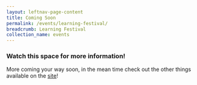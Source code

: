 ```yaml
---
layout: leftnav-page-content
title: Coming Soon
permalink: /events/learning-festival/
breadcrumb: Learning Festival
collection_name: events
---
```


### Watch this space for more information! 
More coming your way soon, in the mean time check out the other things available on the <a href="https://www.publicserviceweek.gov.sg">site</a>! 
